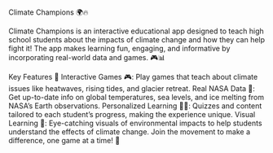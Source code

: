 Climate Champions 🌍🔥


Climate Champions is an interactive educational app designed to teach high school students about the impacts of climate change and how they can help fight it! The app makes learning fun, engaging, and informative by incorporating real-world data and games. 🎮📊



Key Features 🚀
Interactive Games 🎮: Play games that teach about climate issues like heatwaves, rising tides, and glacier retreat.
Real NASA Data 📡: Get up-to-date info on global temperatures, sea levels, and ice melting from NASA’s Earth observations.
Personalized Learning 👩‍🏫: Quizzes and content tailored to each student’s progress, making the experience unique.
Visual Learning 🌊: Eye-catching visuals of environmental impacts to help students understand the effects of climate change.
Join the movement to make a difference, one game at a time! 🌱
